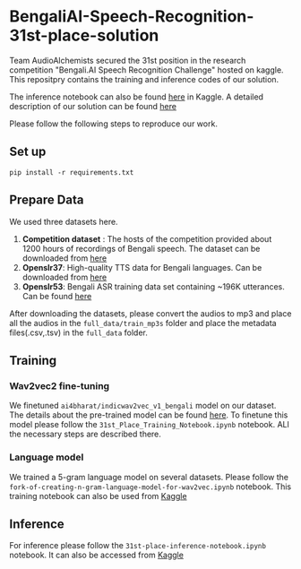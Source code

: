 # BengaliAI-Speech-Recognition-31st-place-solution
Team AudioAlchemists secured the 31st position in the research competition "Bengali.AI Speech Recognition Challenge" hosted on kaggle. This repositpry contains the training and inference codes of our solution.

The inference notebook can also be found [here](https://www.kaggle.com/code/mbmmurad/31st-place-inference-notebook) in Kaggle.
A detailed description of our solution can be found [here](https://www.kaggle.com/competitions/bengaliai-speech/discussion/448030)

Please follow the following steps to reproduce our work.

## Set up
```
pip install -r requirements.txt
```

## Prepare Data
We used three datasets here.
1. **Competition dataset** : The hosts of the competition provided about 1200 hours of recordings of Bengali speech. The dataset can be downloaded from [here](https://www.kaggle.com/competitions/bengaliai-speech/data)
2. **Openslr37**: High-quality TTS data for Bengali languages. Can be downloaded from [here](https://www.openslr.org/37/)
3. **Openslr53**: Bengali ASR training data set containing ~196K utterances. Can be found [here](https://www.openslr.org/53/)

After downloading the datasets, please convert the audios to mp3 and place all the audios in the ```full_data/train_mp3s``` folder and place the metadata files(.csv,.tsv) in the ```full_data``` folder.

## Training
### Wav2vec2 fine-tuning
We finetuned ```ai4bharat/indicwav2vec_v1_bengali``` model on our dataset. The details about the pre-trained model can be found [here](https://github.com/AI4Bharat/IndicWav2Vec).
To finetune this model please follow the ```31st_Place_Training_Notebook.ipynb``` notebook. ALl the necessary steps are described there.
### Language model
We trained a 5-gram language model on several datasets. Please follow the ```fork-of-creating-n-gram-language-model-for-wav2vec.ipynb``` notebook. This training notebook can also be used from [Kaggle](https://www.kaggle.com/code/mbmmurad/fork-of-creating-n-gram-language-model-for-wav2vec/notebook)

## Inference
For inference please follow the ```31st-place-inference-notebook.ipynb``` notebook. It can also be accessed from [Kaggle](https://www.kaggle.com/code/mbmmurad/31st-place-inference-notebook)

